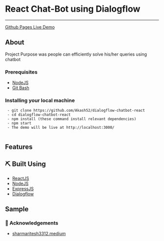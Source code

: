 # React Chat-Bot using Dialogflow
---

[Github Pages Live Demo](https://dialogflowchatbot.netlify.app/)

##  About <a name = "about"></a>

Project Purpose was people can efficiently solve his/her queries using chatbot

### Prerequisites

- [NodeJS](https://nodejs.org/en/)
- [Git Bash](https://git-scm.com/downloads)


### Installing your local machine

```
 - git clone https://github.com/Akash52/dialogflow-chatbot-react
 - cd dialogflow-chatbot-react
 - npm install (these command install relevant dependencies)
 - npm start 
 - The demo will be live at http://localhost:3000/
 
```

 ## Features
 



## ⛏️ Built Using <a name = "built_using"></a>

- [ReactJS](https://reactjs.org/)
- [NodeJS](https://react-bootstrap.github.io/)
- [ExpressJS](https://expressjs.com/)
- [Dialogflow](https://dialogflow.cloud.google.com/)

## Sample


                                                                                                                                                                                


### 🎉 Acknowledgements <a name = "acknowledgement"></a>
- [sharmaritesh3312.medium](https://codeburst.io/building-scalable-chatbots-in-react-with-dialogflow-1091ff462e40) 




